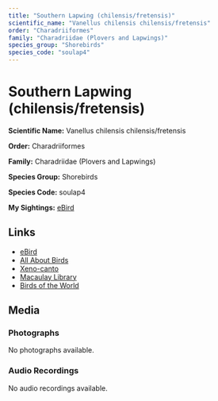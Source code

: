 ```yaml
---
title: "Southern Lapwing (chilensis/fretensis)"
scientific_name: "Vanellus chilensis chilensis/fretensis"
order: "Charadriiformes"
family: "Charadriidae (Plovers and Lapwings)"
species_group: "Shorebirds"
species_code: "soulap4"
---
```


# Southern Lapwing (chilensis/fretensis)

**Scientific Name:** Vanellus chilensis chilensis/fretensis

**Order:** Charadriiformes

**Family:** Charadriidae (Plovers and Lapwings)

**Species Group:** Shorebirds

**Species Code:** soulap4

**My Sightings:** [eBird](https://ebird.org/lifelist?r=world&time=life&spp=soulap4)

## Links
* [eBird](https://ebird.org/species/soulap4) 
* [All About Birds](https://www.allaboutbirds.org/guide/soulap4) 
* [Xeno-canto](https://www.xeno-canto.org/species/vanellus-chilensis-chilensis/fretensis) 
* [Macaulay Library](https://search.macaulaylibrary.org/catalog?taxonCode=soulap4&sort=rating_rank_desc)
* [Birds of the World](https://birdsoftheworld.org/bow/species/soulap4)

## Media
### Photographs
No photographs available.

### Audio Recordings
No audio recordings available.
